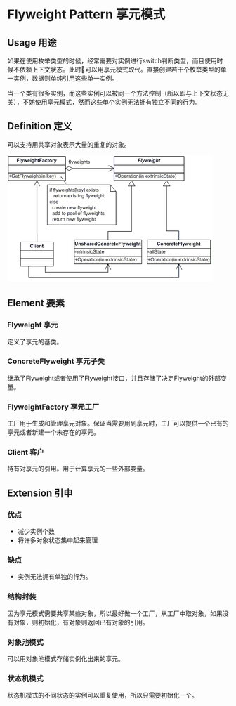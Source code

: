 # Flyweight Pattern 享元模式

## Usage 用途

如果在使用枚举类型的时候，经常需要对实例进行switch判断类型，而且使用时候不依赖上下文状态。此时可以用享元模式取代。直接创建若干个枚举类型的单一实例，数据则单纯引用这些单一实例。

当一个类有很多实例，而这些实例可以被同一个方法控制（所以即与上下文状态无关），不妨使用享元模式，然而这些单个实例无法拥有独立不同的行为。

## Definition 定义

可以支持用共享对象表示大量的重复的对象。

![flyweight](https://github.com/JanHoChoi/Unity-Design-Pattern/blob/master/Pictures/flyweight.gif)

## Element 要素

### Flyweight 享元

定义了享元的基类。

### ConcreteFlyweight 享元子类

继承了Flyweight或者使用了Flyweight接口，并且存储了决定Flyweight的外部变量。

### FlyweightFactory 享元工厂

工厂用于生成和管理享元对象。保证当需要用到享元时，工厂可以提供一个已有的享元或者新建一个未存在的享元。

### Client 客户

持有对享元的引用。用于计算享元的一些外部变量。

## Extension 引申

### 优点

- 减少实例个数
- 将许多对象状态集中起来管理

### 缺点

- 实例无法拥有单独的行为。

### 结构封装

因为享元模式需要共享某些对象，所以最好做一个工厂，从工厂中取对象，如果没有对象，则初始化，有对象则返回已有对象的引用。

### 对象池模式

可以用对象池模式存储实例化出来的享元。

### 状态机模式

状态机模式的不同状态的实例可以重复使用，所以只需要初始化一个。